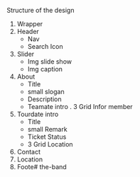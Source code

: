 Structure of the design
1. Wrapper
2. Header
   -  Nav
   -  Search Icon
3. Slider
   -  Img slide show
   -  Img caption
4. About
   -  Title
   -  small slogan
   -  Description
   -  Teamate intro
      .  3 Grid Infor member 
5. Tourdate intro
   -  Title
   -  small Remark
   -  Ticket Status
   -  3 Grid Location
6. Contact
7. Location
8. Foote#   t h e - b a n d  
 